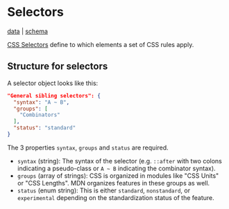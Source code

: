 # Selectors

[data](https://github.com/mdn/data/blob/master/css/selectors.json) |
[schema](https://github.com/mdn/data/blob/master/css/selectors.schema.json)

[CSS Selectors](https://developer.mozilla.org/en-US/docs/Web/CSS/CSS_Selectors) define to which elements a set of CSS rules apply.

## Structure for selectors

A selector object looks like this:

```json
"General sibling selectors": {
  "syntax": "A ~ B",
  "groups": [
    "Combinators"
  ],
  "status": "standard"
}
```

The 3 properties `syntax`, `groups` and `status` are required.
* `syntax` (string): The syntax of the selector (e.g. `::after` with two colons indicating a pseudo-class or `A ~ B` indicating the combinator syntax).
* `groups` (array of strings): CSS is organized in modules like "CSS Units" or "CSS Lengths". MDN organizes features in these groups as well.
* `status` (enum string): This is either `standard`, `nonstandard`, or `experimental` depending on the standardization status of the feature.